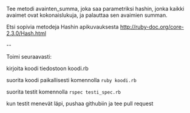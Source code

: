 Tee metodi avainten_summa, joka saa parametriksi hashin, jonka kaikki avaimet ovat kokonaislukuja, ja palauttaa sen avaimien summan.

Etsi sopivia metodeja Hashin apikuvauksesta http://ruby-doc.org/core-2.3.0/Hash.html

--

Toimi seuraavasti:

kirjoita koodi tiedostoon koodi.rb

suorita koodi paikallisesti komennolla `ruby koodi.rb`

suorita testit komennolla `rspec testi_spec.rb`

kun testit menevät läpi, pushaa githubiin ja tee pull request